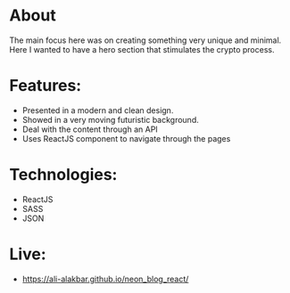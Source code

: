 # About
The main focus here was on creating something very unique and minimal. Here I wanted to have a hero section that stimulates the crypto process. 

# Features:
- Presented in a modern and clean design.
- Showed in a very moving futuristic background.
- Deal with the content through an API
- Uses ReactJS component to navigate through the pages

# Technologies: 
- ReactJS
- SASS
- JSON

# Live: 
- https://ali-alakbar.github.io/neon_blog_react/
